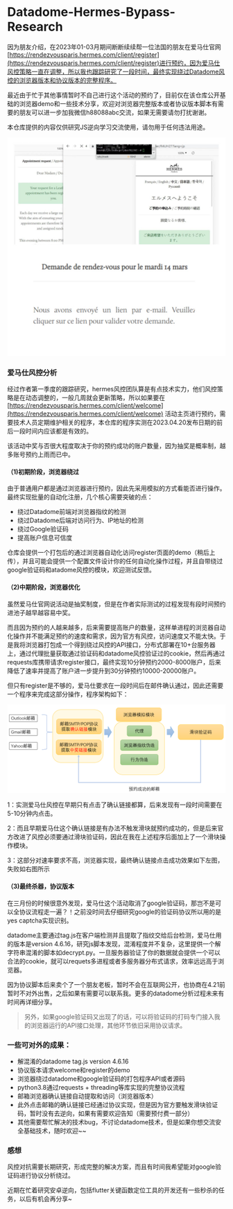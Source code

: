 # Datadome-Hermes-Bypass-Research

因为朋友介绍，在2023年01-03月期间断断续续帮一位法国的朋友在爱马仕官网[https://rendezvousparis.hermes.com/client/register](https://rendezvousparis.hermes.com/client/register)进行预约，因为爱马仕风控策略一直在调整，所以我也跟踪研究了一段时间，最终实现绕过Datadome风控的浏览器版本和协议版本的完整程序。

最近由于忙于其他事情暂时不自己进行这个活动的预约了，目前仅在该仓库公开基础的浏览器demo和一些技术分享，欢迎对浏览器完整版本或者协议版本脚本有需要的朋友可以进一步加我微信h88088abc交流，如果无需要请勿打扰谢谢。

本仓库提供的内容仅供研究JS逆向学习交流使用，请勿用于任何违法用途。

![](./images/merge.jpg)

### 爱马仕风控分析

经过作者第一季度的跟踪研究，hermes风控团队算是有点技术实力，他们风控策略是在动态调整的，一般几周就会更新策略，所以如果要在[https://rendezvousparis.hermes.com/client/welcome](https://rendezvousparis.hermes.com/client/welcome) 活动主页进行预约，需要技术人员定期维护相关的程序，本仓库的程序实测在2023.04.20发布日期的前后一段时间内应该都是有效的。

该活动中奖与否很大程度取决于你的预约成功的账户数量，因为抽奖是概率制，越多账号预约上雨而已中。

#### （1)初期阶段，浏览器绕过

由于普通用户都是通过浏览器进行预约，因此先采用模拟的方式看能否进行操作。最终实现批量的自动化注册，几个核心需要突破的点：

- 绕过Datadome前端对浏览器指纹的检测
- 绕过Datadome后端对访问行为、IP地址的检测
- 绕过Google验证码
- 提高账户信息可信度

仓库会提供一个打包后的通过浏览器自动化访问register页面的demo（稍后上传），并且可能会提供一个配置文件设计你的任何自动化操作过程，并且自带绕过google验证码和atadome风控的模块，欢迎测试反馈。

#### （2)中期阶段，浏览器优化

虽然爱马仕官网说活动是抽奖制度，但是在作者实际测试的过程发现有段时间预约进池子越早越容易中奖。

而且因为预约的人越来越多，后来需要提高账户的数量，这样单进程的浏览器自动化操作并不能满足预约的速度和需求，因为官方有风控，访问速度又不能太快。于是我将浏览器打包成一个得到绕过风控的API接口，分布式部署在10+台服务器上，通过代理批量获取通过验证码和datadome风控验证过的cookie，然后再通过requests库携带请求register接口，最终实现10分钟预约2000-8000账户，后来降低了速率并提高了账户进一步提升到30分钟预约10000-20000账户。

但只有register是不够的，爱马仕要求在一段时间后在邮件确认通过，因此还需要一个程序来完成这部分操作，程序架构如下：

![](./images/structure.png)

1：实测爱马仕风控在早期只有点击了确认链接都算，后来发现有一段时间需要在5-10分钟内点击。

2：而且早期爱马仕这个确认链接是有办法不触发滑块就预约成功的，但是后来官方改进了风控必须要通过滑块验证码，因此在我在上述程序后面加上了一个滑块操作模块。

3：这部分对速率要求不高，浏览器实现，最终确认链接点击成功效果如下左图，失败如右图所示

#### （3)最终杀器，协议版本

在三月份的时候很意外发现，爱马仕这个活动取消了google验证码，那岂不是可以全协议流程走一遍？！之前没时间去仔细研究google的验证码协议所以用的是yes captcha实现识别。

datadome主要通过tag.js在客户端检测并且提取了指纹交给后台检测，爱马仕用的版本是version 4.6.16，研究js脚本发现，混淆程度并不复杂，这里提供一个解字符串混淆的脚本如decrypt.py。一旦服务器验证了你的数据就会提供一个可以合法的cookie，就可以requets多进程或者多服务器分布式请求，效率远远高于浏览器。

因为协议脚本后来卖个了一个朋友老板，暂时不会在互联网公开，也协商在4.21前暂时不对外出售，之后如果有需要可以联系我。更多的datadome分析过程未来有时间再详细分享。

> 另外，如果google验证码又出现了的话，可以将验证码的打码专门接入我的浏览器运行的API接口处理，其他环节依旧采用协议请求。

### 一些可对外的成果：

- 解混淆的datadome tag.js version 4.6.16  
- 协议版本请求welcome和register的demo 
- 浏览器绕过datadome和google验证码的打包程序API或者源码 
- python3.8通过requests + threading等库实现的完整协议流程  
- 邮箱浏览器确认链接自动提取和访问（浏览器版本）
- 此外点击邮箱的确认链接已经通过协议实现，但是因为官方要触发滑块验证码，暂时没有去逆向，如果有需要欢迎告知（需要预付费一部分）
- 其他需要帮忙解决的技术bug，不讨论datadome技术，但是如果你想交流安全基础技术，随时欢迎~~

### 感想

风控对抗需要长期研究，形成完整的解决方案，而且有时间我希望能对google验证码进行协议分析绕过。

近期在忙着研究安卓逆向，包括flutter关键函数定位工具的开发还有一些秒杀的任务，以后有机会再分享~

